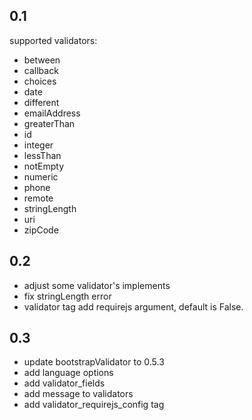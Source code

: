 ## 0.1
supported validators:

* between
* callback
* choices
* date
* different
* emailAddress
* greaterThan
* id
* integer
* lessThan
* notEmpty
* numeric
* phone
* remote
* stringLength
* uri
* zipCode

## 0.2 

* adjust some validator's implements
* fix stringLength error
* validator tag add requirejs argument, default is False.

## 0.3

* update bootstrapValidator to 0.5.3
* add language options
* add validator_fields 
* add message to validators
* add validator_requirejs_config tag